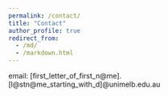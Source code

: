 ```yaml
---
permalink: /contact/
title: "Contact"
author_profile: true
redirect_from: 
  - /md/
  - /markdown.html
---
```


email: [first_letter_of_first_n@me].[l@stn@me_starting_with_d]@unimelb.edu.au
